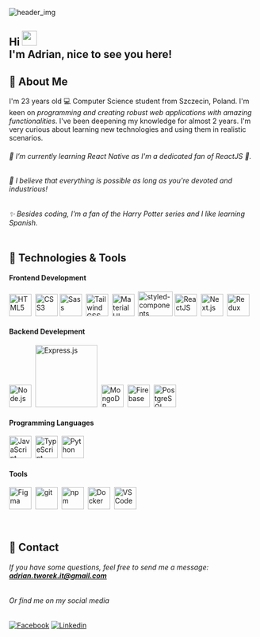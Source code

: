 ![header_img](https://user-images.githubusercontent.com/62119460/160952342-e748c931-cf17-479b-b5c5-d5df79d22c3b.png)


## Hi <img src="https://media.giphy.com/media/hvRJCLFzcasrR4ia7z/giphy.gif" width="30px"> <br> I'm Adrian, nice to see you here!

## 🧑 About Me
I'm 23 years old 💻 Computer Science student from Szczecin, Poland. I'm keen on *programming and creating robust web applications with amazing functionalities*. I've been deepening my knowledge for almost 2 years. I'm very curious about learning new technologies and using them in realistic scenarios.<br>
###### 🌱 I’m currently learning React Native as I'm a dedicated fan of ReactJS 💙.<br>
###### 👯 I believe that everything is possible as long as you're devoted and industrious!<br>
###### ✨ Besides coding, I'm a fan of the Harry Potter series and I like learning Spanish.<br><br>

## 🔧 Technologies & Tools
#### Frontend Development
<img src="https://cdn.jsdelivr.net/gh/devicons/devicon/icons/html5/html5-original.svg" alt="HTML5" width="45" />&nbsp;
<img src="https://cdn.jsdelivr.net/gh/devicons/devicon/icons/css3/css3-original.svg" alt="CSS3" width="45"/>
<img src="https://cdn.jsdelivr.net/gh/devicons/devicon/icons/sass/sass-original.svg" alt="Sass" width="45" />&nbsp;
<img src="https://cdn.jsdelivr.net/gh/devicons/devicon/icons/tailwindcss/tailwindcss-plain.svg" alt="TailwindCSS" width="45" />&nbsp;
<img src="https://cdn.jsdelivr.net/gh/devicons/devicon/icons/materialui/materialui-original.svg" alt="Material UI" width="45" />&nbsp;
<img src="https://user-images.githubusercontent.com/62119460/160946168-36023faa-ebc9-4f75-a20e-3872f8496a6d.png" alt="styled-components" width="70" height="50" />
<img src="https://cdn.jsdelivr.net/gh/devicons/devicon/icons/react/react-original.svg" alt="ReactJS" width="45" />&nbsp;
<img src="https://user-images.githubusercontent.com/62119460/160945562-60ebf5a8-80d0-4a00-85c3-741672aee28b.png" alt="Next.js" width="45" />&nbsp;
<img src="https://cdn.jsdelivr.net/gh/devicons/devicon/icons/redux/redux-original.svg" alt="Redux" width="45" />

#### Backend Develepment
<img src="https://cdn.jsdelivr.net/gh/devicons/devicon/icons/nodejs/nodejs-original.svg" alt="Node.js" width="45" />&nbsp;
<img src="https://user-images.githubusercontent.com/62119460/161035388-d7f88e85-1fc5-4fa0-ae58-d28957acb32b.png" alt="Express.js" width="125" />&nbsp;
<img src="https://cdn.jsdelivr.net/gh/devicons/devicon/icons/mongodb/mongodb-plain.svg" alt="MongoDB" width="45" />&nbsp;
<img src="https://cdn.jsdelivr.net/gh/devicons/devicon/icons/firebase/firebase-plain.svg" alt="Firebase" width="45" />&nbsp;
<img src="https://cdn.jsdelivr.net/gh/devicons/devicon/icons/postgresql/postgresql-original.svg" alt="PostgreSQL" width="45" />&nbsp;

#### Programming Languages
<img src="https://cdn.jsdelivr.net/gh/devicons/devicon/icons/javascript/javascript-original.svg" alt="JavaScript" width="45" />&nbsp;
<img src="https://cdn.jsdelivr.net/gh/devicons/devicon/icons/typescript/typescript-original.svg" alt="TypeScript" width="45" />&nbsp;
<img src="https://cdn.jsdelivr.net/gh/devicons/devicon/icons/python/python-original.svg" alt="Python" width="45" />&nbsp;
        
#### Tools
<img src="https://cdn.jsdelivr.net/gh/devicons/devicon/icons/figma/figma-original.svg" alt="Figma" width="45" />&nbsp;
<img src="https://cdn.jsdelivr.net/gh/devicons/devicon/icons/git/git-original.svg" alt="git" width="45" />&nbsp;
<img src="https://cdn.jsdelivr.net/gh/devicons/devicon/icons/npm/npm-original-wordmark.svg" alt="npm" width="45" />&nbsp;
<img src="https://cdn.jsdelivr.net/gh/devicons/devicon/icons/docker/docker-original.svg" alt="Docker" width="45" />&nbsp;
<img src="https://cdn.jsdelivr.net/gh/devicons/devicon/icons/vscode/vscode-original.svg" alt="VS Code" width="45" />&nbsp;  

<br>

## 📧 Contact
###### If you have some questions, feel free to send me a message: **adrian.tworek.it@gmail.com** <br>
###### Or find me on my social media
[![Facebook](https://img.shields.io/badge/Facebook-1877F2?style=for-the-badge&logo=facebook&logoColor=white)](https://www.facebook.com/adrian.tworek.3)
[![Linkedin](https://img.shields.io/badge/-LinkedIn-blue?style=flat&logo=Linkedin&logoColor=white)](https://www.linkedin.com/in/adrian-tworek-6b5096217)

